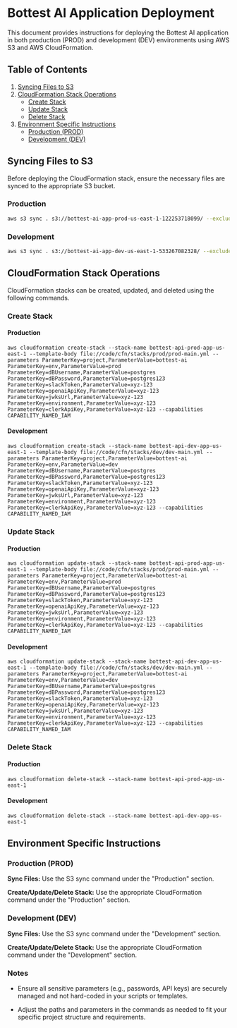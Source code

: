 # Bottest AI Application Deployment

This document provides instructions for deploying the Bottest AI application in both production (PROD) and development (DEV) environments using AWS S3 and AWS CloudFormation.

## Table of Contents
1. [Syncing Files to S3](#syncing-files-to-s3)
2. [CloudFormation Stack Operations](#cloudformation-stack-operations)
    - [Create Stack](#create-stack)
    - [Update Stack](#update-stack)
    - [Delete Stack](#delete-stack)
3. [Environment Specific Instructions](#environment-specific-instructions)
    - [Production (PROD)](#production-prod)
    - [Development (DEV)](#development-dev)

## Syncing Files to S3

Before deploying the CloudFormation stack, ensure the necessary files are synced to the appropriate S3 bucket.

### Production
```sh
aws s3 sync . s3://bottest-ai-app-prod-us-east-1-122253718099/ --exclude ".git/*" --exclude "LICENSE" --exclude "README.md"
```

### Development
```sh
aws s3 sync . s3://bottest-ai-app-dev-us-east-1-533267082328/ --exclude ".git/*" --exclude "LICENSE" --exclude "README.md"
```

## CloudFormation Stack Operations

CloudFormation stacks can be created, updated, and deleted using the following commands.

### Create Stack

#### Production

```
aws cloudformation create-stack --stack-name bottest-api-prod-app-us-east-1 --template-body file://code/cfn/stacks/prod/prod-main.yml --parameters ParameterKey=project,ParameterValue=bottest-ai ParameterKey=env,ParameterValue=prod ParameterKey=dBUsername,ParameterValue=postgres ParameterKey=dBPassword,ParameterValue=postgres123 ParameterKey=slackToken,ParameterValue=xyz-123 ParameterKey=openaiApiKey,ParameterValue=xyz-123 ParameterKey=jwksUrl,ParameterValue=xyz-123 ParameterKey=environment,ParameterValue=xyz-123 ParameterKey=clerkApiKey,ParameterValue=xyz-123 --capabilities CAPABILITY_NAMED_IAM
```

#### Development

```
aws cloudformation create-stack --stack-name bottest-api-dev-app-us-east-1 --template-body file://code/cfn/stacks/dev/dev-main.yml --parameters ParameterKey=project,ParameterValue=bottest-ai ParameterKey=env,ParameterValue=dev ParameterKey=dBUsername,ParameterValue=postgres ParameterKey=dBPassword,ParameterValue=postgres123 ParameterKey=slackToken,ParameterValue=xyz-123 ParameterKey=openaiApiKey,ParameterValue=xyz-123 ParameterKey=jwksUrl,ParameterValue=xyz-123 ParameterKey=environment,ParameterValue=xyz-123 ParameterKey=clerkApiKey,ParameterValue=xyz-123 --capabilities CAPABILITY_NAMED_IAM
```

### Update Stack

#### Production

```
aws cloudformation update-stack --stack-name bottest-api-prod-app-us-east-1 --template-body file://code/cfn/stacks/prod/prod-main.yml --parameters ParameterKey=project,ParameterValue=bottest-ai ParameterKey=env,ParameterValue=prod ParameterKey=dBUsername,ParameterValue=postgres ParameterKey=dBPassword,ParameterValue=postgres123 ParameterKey=slackToken,ParameterValue=xyz-123 ParameterKey=openaiApiKey,ParameterValue=xyz-123 ParameterKey=jwksUrl,ParameterValue=xyz-123 ParameterKey=environment,ParameterValue=xyz-123 ParameterKey=clerkApiKey,ParameterValue=xyz-123 --capabilities CAPABILITY_NAMED_IAM
```

#### Development

```
aws cloudformation update-stack --stack-name bottest-api-dev-app-us-east-1 --template-body file://code/cfn/stacks/dev/dev-main.yml --parameters ParameterKey=project,ParameterValue=bottest-ai ParameterKey=env,ParameterValue=dev ParameterKey=dBUsername,ParameterValue=postgres ParameterKey=dBPassword,ParameterValue=postgres123 ParameterKey=slackToken,ParameterValue=xyz-123 ParameterKey=openaiApiKey,ParameterValue=xyz-123 ParameterKey=jwksUrl,ParameterValue=xyz-123 ParameterKey=environment,ParameterValue=xyz-123 ParameterKey=clerkApiKey,ParameterValue=xyz-123 --capabilities CAPABILITY_NAMED_IAM
```

### Delete Stack

#### Production

```
aws cloudformation delete-stack --stack-name bottest-api-prod-app-us-east-1
```

#### Development

```
aws cloudformation delete-stack --stack-name bottest-api-dev-app-us-east-1
```

## Environment Specific Instructions

### Production (PROD)

**Sync Files:** Use the S3 sync command under the "Production" section.

**Create/Update/Delete Stack:** Use the appropriate CloudFormation command under the "Production" section.

### Development (DEV)

**Sync Files:** Use the S3 sync command under the "Development" section.

**Create/Update/Delete Stack:** Use the appropriate CloudFormation command under the "Development" section.

### Notes

- Ensure all sensitive parameters (e.g., passwords, API keys) are securely managed and not hard-coded in your 
scripts or templates.

- Adjust the paths and parameters in the commands as needed to fit your specific project structure and requirements.

